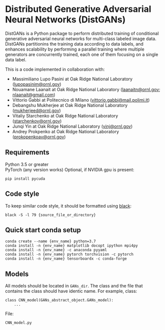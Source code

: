 # Distributed Generative Adversarial Neural Networks (DistGANs)

DistGANs is a Python package to perform distributed training of conditional generative adversarial neural networks for multi-class labeled image data.\
DistGANs partitionins the training data according to data labels, and enhances scalability by performing a parallel training where multiple generators are concurrently trained, each one of them focusing on a single data label.

This is a code implemented in collaboration with:

- Massimiliano Lupo Pasini at Oak Ridge National Laboratory (lupopasinim@ornl.gov)
- Nouamane Laanait at Oak Ridge National Laboratory (laanaitn@ornl.gov; nlaanait@gmail.com)
- Vittorio Gabbi at Politecnico di Milano (vittorio.gabbi@mail.polimi.it)
- Debangshu Mukherjee at Oak Ridge National Laboratory (mukherjeed@ornl.gov)
- Vitaliy Starchenko at Oak Ridge National Laboratory (starchenkov@ornl.gov)
- Junqi Yin at Oak Ridge National Laboratory (yinj@ornl.gov)
- Andrey Prokpenko at Oak Ridge National Laboratory (prokopenkoav@ornl.gov)

## Requirements
Python 3.5 or greater\
PyTorch (any version works)
Optional, if NVIDIA gpu is present:
```
pip install pycuda
```

## Code style

To keep similar code style, it should be formatted using [black](https://github.com/psf/black):

```
black -S -l 79 {source_file_or_directory}
```

## Quick start conda setup
```
conda create --name {env_name} python=3.7
conda install -n {env_name} matplotlib docopt ipython mpi4py
conda install -n {env_name} -c anaconda pyyaml
conda install -n {env_name} pytorch torchvision -c pytorch
conda install -n {env_name} tensorboardx -c conda-forge
```

## Models

All models should be located in `GANs_dir`. The class and the file that contains the class should have identic name. For example, class:
```
class CNN_model(GANs_abstract_object.GANs_model):
    ...
```
File:
```
CNN_model.py
```

